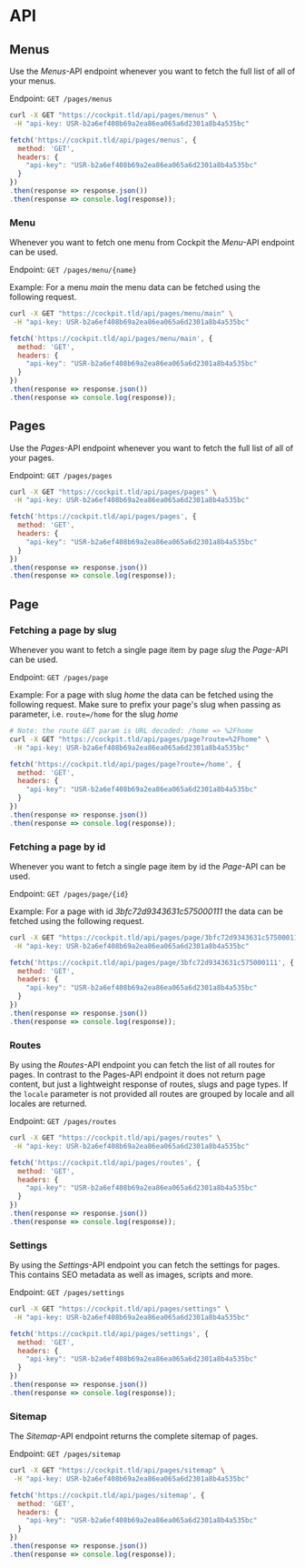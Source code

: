 # API

## Menus

Use the *Menus*-API endpoint whenever you want to fetch the full list of all of your menus.

Endpoint: `GET /pages/menus`


```bash
curl -X GET "https://cockpit.tld/api/pages/menus" \
 -H "api-key: USR-b2a6ef408b69a2ea86ea065a6d2301a8b4a535bc"
```

```javascript
fetch('https://cockpit.tld/api/pages/menus', {
  method: 'GET',
  headers: {
    "api-key": "USR-b2a6ef408b69a2ea86ea065a6d2301a8b4a535bc"
  }
})
.then(response => response.json())
.then(response => console.log(response));
```


### Menu

Whenever you want to fetch one menu from Cockpit the *Menu*-API endpoint can be used.

Endpoint: `GET /pages/menu/{name}`

Example: For a menu *main* the menu data can be fetched using the following request.


```bash
curl -X GET "https://cockpit.tld/api/pages/menu/main" \
 -H "api-key: USR-b2a6ef408b69a2ea86ea065a6d2301a8b4a535bc"
```

```javascript
fetch('https://cockpit.tld/api/pages/menu/main', {
  method: 'GET',
  headers: {
    "api-key": "USR-b2a6ef408b69a2ea86ea065a6d2301a8b4a535bc"
  }
})
.then(response => response.json())
.then(response => console.log(response));
```


## Pages

Use the *Pages*-API endpoint whenever you want to fetch the full list of all of your pages.

Endpoint: `GET /pages/pages`


```bash
curl -X GET "https://cockpit.tld/api/pages/pages" \
 -H "api-key: USR-b2a6ef408b69a2ea86ea065a6d2301a8b4a535bc"
```

```javascript
fetch('https://cockpit.tld/api/pages/pages', {
  method: 'GET',
  headers: {
    "api-key": "USR-b2a6ef408b69a2ea86ea065a6d2301a8b4a535bc"
  }
})
.then(response => response.json())
.then(response => console.log(response));
```


## Page

### Fetching a page by slug

Whenever you want to fetch a single page item by page *slug* the *Page*-API can be used.

Endpoint: `GET /pages/page`

Example: For a page with slug *home* the data can be fetched using the following request. Make sure to prefix your page's slug when passing as parameter, i.e. `route=/home` for the slug *home*


```bash
# Note: the route GET param is URL decoded: /home => %2Fhome
curl -X GET "https://cockpit.tld/api/pages/page?route=%2Fhome" \
 -H "api-key: USR-b2a6ef408b69a2ea86ea065a6d2301a8b4a535bc"
```

```javascript
fetch('https://cockpit.tld/api/pages/page?route=/home', {
  method: 'GET',
  headers: {
    "api-key": "USR-b2a6ef408b69a2ea86ea065a6d2301a8b4a535bc"
  }
})
.then(response => response.json())
.then(response => console.log(response));
```


### Fetching a page by id

Whenever you want to fetch a single page item by id the *Page*-API can be used.

Endpoint: `GET /pages/page/{id}`

Example: For a page with id *3bfc72d9343631c575000111* the data can be fetched using the following request.


```bash
curl -X GET "https://cockpit.tld/api/pages/page/3bfc72d9343631c575000111" \
 -H "api-key: USR-b2a6ef408b69a2ea86ea065a6d2301a8b4a535bc"
```

```javascript
fetch('https://cockpit.tld/api/pages/page/3bfc72d9343631c575000111', {
  method: 'GET',
  headers: {
    "api-key": "USR-b2a6ef408b69a2ea86ea065a6d2301a8b4a535bc"
  }
})
.then(response => response.json())
.then(response => console.log(response));
```


### Routes

By using the *Routes*-API endpoint you can fetch the list of all routes for pages. In contrast to the Pages-API endpoint it does not return page content, but just a lightweight response of routes, slugs and page types. If the `locale` parameter is not provided all routes are grouped by locale and all locales are returned.

Endpoint: `GET /pages/routes`


```bash
curl -X GET "https://cockpit.tld/api/pages/routes" \
 -H "api-key: USR-b2a6ef408b69a2ea86ea065a6d2301a8b4a535bc"
```

```javascript
fetch('https://cockpit.tld/api/pages/routes', {
  method: 'GET',
  headers: {
    "api-key": "USR-b2a6ef408b69a2ea86ea065a6d2301a8b4a535bc"
  }
})
.then(response => response.json())
.then(response => console.log(response));
```


### Settings

By using the *Settings*-API endpoint you can fetch the settings for pages. This contains SEO metadata as well as images, scripts and more.

Endpoint: `GET /pages/settings`


```bash
curl -X GET "https://cockpit.tld/api/pages/settings" \
 -H "api-key: USR-b2a6ef408b69a2ea86ea065a6d2301a8b4a535bc"
```

```javascript
fetch('https://cockpit.tld/api/pages/settings', {
  method: 'GET',
  headers: {
    "api-key": "USR-b2a6ef408b69a2ea86ea065a6d2301a8b4a535bc"
  }
})
.then(response => response.json())
.then(response => console.log(response));
```


### Sitemap

The *Sitemap*-API endpoint returns the complete sitemap of pages.

Endpoint: `GET /pages/sitemap`


```bash
curl -X GET "https://cockpit.tld/api/pages/sitemap" \
 -H "api-key: USR-b2a6ef408b69a2ea86ea065a6d2301a8b4a535bc"
```

```javascript
fetch('https://cockpit.tld/api/pages/sitemap', {
  method: 'GET',
  headers: {
    "api-key": "USR-b2a6ef408b69a2ea86ea065a6d2301a8b4a535bc"
  }
})
.then(response => response.json())
.then(response => console.log(response));
```
